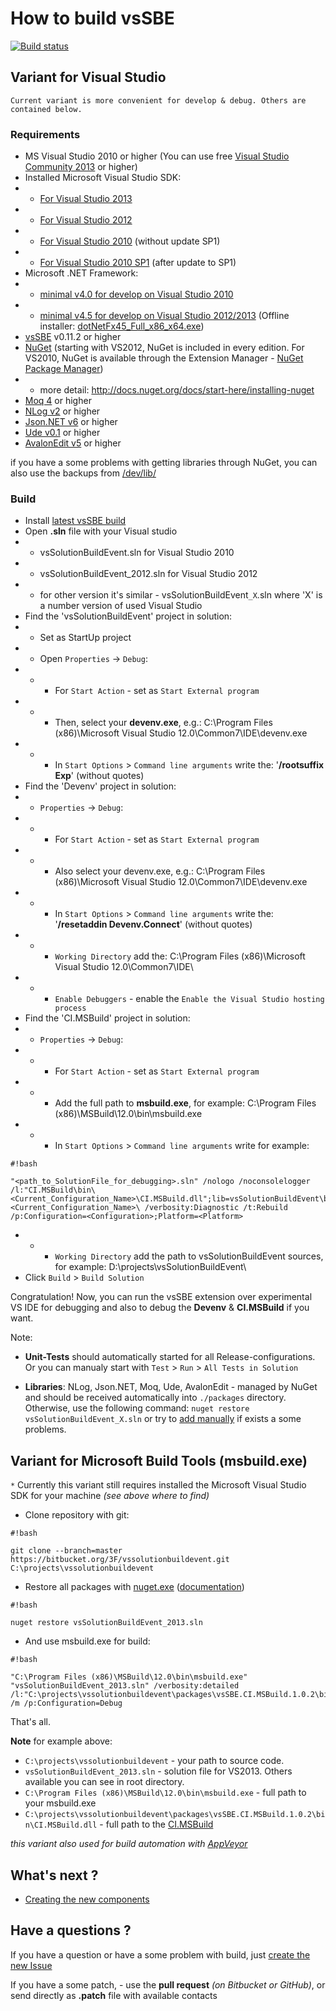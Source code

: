 # How to build vsSBE #

[![Build status](https://ci.appveyor.com/api/projects/status/l38xn0j2c5an28e1/branch/master?svg=true)](https://ci.appveyor.com/project/3Fs/vssolutionbuildevent/branch/master) 

## Variant for Visual Studio ##

`Current variant is more convenient for develop & debug. Others are contained below.`

### Requirements ###

* MS Visual Studio 2010 or higher (You can use free [Visual Studio Community 2013](http://www.visualstudio.com/products/visual-studio-community-vs) or higher)
* Installed Microsoft Visual Studio SDK:
* * [For Visual Studio 2013](http://www.microsoft.com/en-us/download/details.aspx?id=40758)
* * [For Visual Studio 2012](http://www.microsoft.com/en-us/download/details.aspx?id=30668)
* * [For Visual Studio 2010](http://www.microsoft.com/en-us/download/details.aspx?id=2680) (without update SP1)
* * [For Visual Studio 2010 SP1](http://www.microsoft.com/en-us/download/details.aspx?id=21835) (after update to SP1)
* Microsoft .NET Framework:
* * [minimal v4.0 for develop on Visual Studio 2010](http://www.microsoft.com/en-US/download/details.aspx?id=17718)
* * [minimal v4.5 for develop on Visual Studio 2012/2013](http://www.microsoft.com/en-US/download/details.aspx?id=30653) (Offline installer: [dotNetFx45_Full_x86_x64.exe](http://go.microsoft.com/fwlink/?LinkId=225702))
* [vsSBE](http://visualstudiogallery.msdn.microsoft.com/0d1dbfd7-ed8a-40af-ae39-281bfeca2334/) v0.11.2 or higher
* [NuGet](https://www.nuget.org/) (starting with VS2012, NuGet is included in every edition. For VS2010, NuGet is available through the Extension Manager - [NuGet Package Manager](https://visualstudiogallery.msdn.microsoft.com/27077b70-9dad-4c64-adcf-c7cf6bc9970c))
* * more detail: http://docs.nuget.org/docs/start-here/installing-nuget
* [Moq 4](https://github.com/Moq/moq4) or higher
* [NLog v2](http://nlog-project.org/) or higher
* [Json.NET v6](http://json.codeplex.com/) or higher
* [Ude v0.1](https://code.google.com/p/ude/) or higher
* [AvalonEdit v5](http://avalonedit.net/) or higher

if you have a some problems with getting libraries through NuGet, you can also use the backups from [/dev/lib/](http://sourceforge.net/projects/vssbe/files/dev/lib/)

### Build ###

* Install [latest vsSBE build](http://visualstudiogallery.msdn.microsoft.com/0d1dbfd7-ed8a-40af-ae39-281bfeca2334/referral/118151)
* Open **.sln** file with your Visual studio
* * vsSolutionBuildEvent.sln for Visual Studio 2010
* * vsSolutionBuildEvent_2012.sln for Visual Studio 2012
* * for other version it's similar - vsSolutionBuildEvent`_X`.sln where 'X' is a number version of used Visual Studio
* Find the 'vsSolutionBuildEvent' project in solution:
* * Set as StartUp project
* * Open `Properties` -> `Debug`:
* * * For `Start Action` - set as `Start External program`
* * * Then, select your **devenv.exe**, e.g.: C:\Program Files (x86)\Microsoft Visual Studio 12.0\Common7\IDE\devenv.exe
* * * In `Start Options` > `Command line arguments` write the: '**/rootsuffix Exp**' (without quotes)
* Find the 'Devenv' project in solution:
* * `Properties` -> `Debug`:
* * * For `Start Action` - set as `Start External program`
* * * Also select your devenv.exe, e.g.: C:\Program Files (x86)\Microsoft Visual Studio 12.0\Common7\IDE\devenv.exe
* * * In `Start Options` > `Command line arguments` write the: '**/resetaddin Devenv.Connect**' (without quotes)
* * * `Working Directory` add the: C:\Program Files (x86)\Microsoft Visual Studio 12.0\Common7\IDE\
* * * `Enable Debuggers` - enable the `Enable the Visual Studio hosting process`
* Find the 'CI.MSBuild' project in solution:
* * `Properties` -> `Debug`:
* * * For `Start Action` - set as `Start External program`
* * * Add the full path to **msbuild.exe**, for example: C:\Program Files (x86)\MSBuild\12.0\bin\msbuild.exe
* * * In `Start Options` > `Command line arguments` write for example:

```
#!bash

"<path_to_SolutionFile_for_debugging>.sln" /nologo /noconsolelogger 
/l:"CI.MSBuild\bin\<Current_Configuration_Name>\CI.MSBuild.dll";lib=vsSolutionBuildEvent\bin\<Current_Configuration_Name>\ /verbosity:Diagnostic /t:Rebuild /p:Configuration=<Configuration>;Platform=<Platform>
```

* * * `Working Directory` add the path to vsSolutionBuildEvent sources, for example: D:\projects\vsSolutionBuildEvent\
* Click `Build` > `Build Solution`

Congratulation! Now, you can run the vsSBE extension over experimental VS IDE for debugging and also to  debug the **Devenv** & **CI.MSBuild** if you want.

Note:

*  **Unit-Tests** should automatically started for all Release-configurations. Or you can manualy start with `Test` > `Run` > `All Tests in Solution`

* **Libraries**: NLog, Json.NET, Moq, Ude, AvalonEdit - managed by NuGet and should be received automatically into `./packages` directory. Otherwise, use the following command: `nuget restore vsSolutionBuildEvent_X.sln` or try to [add manually](http://sourceforge.net/projects/vssbe/files/dev/lib/) if exists a some problems.


## Variant for Microsoft Build Tools (msbuild.exe) ##

`*` Currently this variant still requires installed the Microsoft Visual Studio SDK for your machine *(see above where to find)*

* Clone repository with git:

```
#!bash

git clone --branch=master https://bitbucket.org/3F/vssolutionbuildevent.git C:\projects\vssolutionbuildevent
```
* Restore all packages with [nuget.exe](https://www.nuget.org/nuget.exe) ([documentation](http://docs.nuget.org/Consume/Command-Line-Reference))
```
#!bash

nuget restore vsSolutionBuildEvent_2013.sln 
```
* And use msbuild.exe for build:
```
#!bash

"C:\Program Files (x86)\MSBuild\12.0\bin\msbuild.exe" "vsSolutionBuildEvent_2013.sln" /verbosity:detailed  /l:"C:\projects\vssolutionbuildevent\packages\vsSBE.CI.MSBuild.1.0.2\bin\CI.MSBuild.dll" /m /p:Configuration=Debug
```
That's all.

**Note** for example above:

* `C:\projects\vssolutionbuildevent` - your path to source code.
* `vsSolutionBuildEvent_2013.sln` - solution file for VS2013. Others available you can see in root directory.
* `C:\Program Files (x86)\MSBuild\12.0\bin\msbuild.exe` - full path to your msbuild.exe
* `C:\projects\vssolutionbuildevent\packages\vsSBE.CI.MSBuild.1.0.2\bin\CI.MSBuild.dll` - full path to the [CI.MSBuild](../CI/CI.MSBuild)

*this variant also used for build automation with [AppVeyor](https://ci.appveyor.com/project/3Fs/vssolutionbuildevent)*

## What's next ? ##

* [Creating the new components](New%20Component)

## Have a questions ? ##

If you have a question or have a some problem with build, just [create the new Issue](https://bitbucket.org/3F/vssolutionbuildevent/issues/new)

If you have a some patch, - use the **pull request** *(on Bitbucket or GitHub)*,  or send directly as **.patch** file with available contacts




